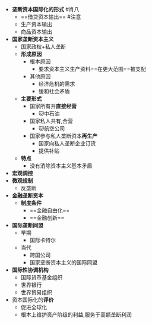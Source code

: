 - **垄断资本国际化的形式** #肖八 
	- ==借贷资本输出== #注意 
	- 生产资本输出
	- 商品资本输出
- **国家垄断资本主义**
	- 国家政权+私人垄断
	- **形成原因**
		- 根本原因
			- 要求资本主义生产资料==在更大范围==被支配
		- 其他原因
			- 经济危机的需求
			- 缓和社会矛盾
	- **主要形式**
		- 国家所有并**直接经营**
			- 🐱中石油
		- 国家私人共有,合营
			- 🐱航空公司
		- 国家参与私人垄断资本**再生产**
			- 国家向私人垄断企业订货
			- 提供补贴
	- **特点**
		- 没有消除资本主义基本矛盾
- **宏观调控**
- **微观规制**
	- 反垄断
- **金融垄断资本**
	- **制度条件**
		- ==金融自由化==
		- ==金融创新==
- **国际垄断同盟**
	- 早期
		- 国际卡特尔
	- 当代
		- 跨国公司
		- 国家垄断资本主义的国际同盟
- **国际性协调机构**
	- 国际货币基金组织
	- 世界银行
	- 世界贸易组织
- 资本国际化的**评价**
	- 促进全球化
	- 根本上维护资产阶级的利益,服务于高额垄断利润